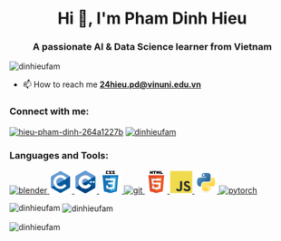 <h1 align="center">Hi 👋, I'm Pham Dinh Hieu</h1>
<h3 align="center">A passionate AI & Data Science learner from Vietnam</h3>

<p align="left"> <img src="https://www.ishir.com/wp-content/uploads/2022/09/Nodejs-vs-Golang-ISHIR.png" alt="dinhieufam" /> </p>


- 📫 How to reach me **24hieu.pd@vinuni.edu.vn**

<h3 align="left">Connect with me:</h3>
<p align="left">
<a href="https://linkedin.com/in/hieu-pham-dinh-264a1227b" target="blank"><img align="center" src="https://raw.githubusercontent.com/rahuldkjain/github-profile-readme-generator/master/src/images/icons/Social/linked-in-alt.svg" alt="hieu-pham-dinh-264a1227b" height="30" width="40" /></a>
<a href="https://codeforces.com/profile/dinhieufam" target="blank"><img align="center" src="https://raw.githubusercontent.com/rahuldkjain/github-profile-readme-generator/master/src/images/icons/Social/codeforces.svg" alt="dinhieufam" height="30" width="40" /></a>
</p>

<h3 align="left">Languages and Tools:</h3>
<p align="left"> <a href="https://www.blender.org/" target="_blank" rel="noreferrer"> <img src="https://download.blender.org/branding/community/blender_community_badge_white.svg" alt="blender" width="40" height="40"/> </a> <a href="https://www.cprogramming.com/" target="_blank" rel="noreferrer"> <img src="https://raw.githubusercontent.com/devicons/devicon/master/icons/c/c-original.svg" alt="c" width="40" height="40"/> </a> <a href="https://www.w3schools.com/cpp/" target="_blank" rel="noreferrer"> <img src="https://raw.githubusercontent.com/devicons/devicon/master/icons/cplusplus/cplusplus-original.svg" alt="cplusplus" width="40" height="40"/> </a> <a href="https://www.w3schools.com/css/" target="_blank" rel="noreferrer"> <img src="https://raw.githubusercontent.com/devicons/devicon/master/icons/css3/css3-original-wordmark.svg" alt="css3" width="40" height="40"/> </a> <a href="https://git-scm.com/" target="_blank" rel="noreferrer"> <img src="https://www.vectorlogo.zone/logos/git-scm/git-scm-icon.svg" alt="git" width="40" height="40"/> </a> <a href="https://www.w3.org/html/" target="_blank" rel="noreferrer"> <img src="https://raw.githubusercontent.com/devicons/devicon/master/icons/html5/html5-original-wordmark.svg" alt="html5" width="40" height="40"/> </a> <a href="https://developer.mozilla.org/en-US/docs/Web/JavaScript" target="_blank" rel="noreferrer"> <img src="https://raw.githubusercontent.com/devicons/devicon/master/icons/javascript/javascript-original.svg" alt="javascript" width="40" height="40"/> </a> <a href="https://www.python.org" target="_blank" rel="noreferrer"> <img src="https://raw.githubusercontent.com/devicons/devicon/master/icons/python/python-original.svg" alt="python" width="40" height="40"/> </a> <a href="https://pytorch.org/" target="_blank" rel="noreferrer"> <img src="https://www.vectorlogo.zone/logos/pytorch/pytorch-icon.svg" alt="pytorch" width="40" height="40"/> </a> </p>

<p><img align="left" src="https://github-readme-stats.vercel.app/api/top-langs?username=dinhieufam&show_icons=true&locale=en&layout=compact" alt="dinhieufam" /></p>

<p>&nbsp;<img align="center" src="https://github-readme-stats.vercel.app/api?username=dinhieufam&show_icons=true&locale=en" alt="dinhieufam" /></p>

<p><img align="center" src="https://github-readme-streak-stats.herokuapp.com/?user=dinhieufam&" alt="dinhieufam" /></p>
